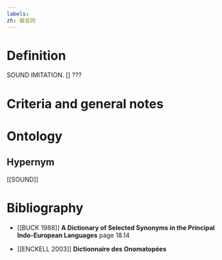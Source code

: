 ```yaml
---
labels: 
zh: 擬音詞
---
```


# Definition
SOUND IMITATION. [] ???
# Criteria and general notes
# Ontology

## Hypernym
[[SOUND]]
# Bibliography
- [[BUCK 1988]]
**A Dictionary of Selected Synonyms in the Principal Indo-European Languages** page 18.14

- [[ENCKELL 2003]]
**Dictionnaire des Onomatopées** 
